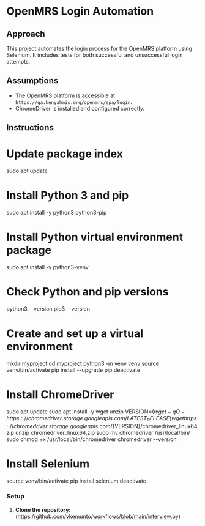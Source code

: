 # OpenMRS  Login Automation

## Approach
This project automates the login process for the OpenMRS platform using Selenium. It includes tests for both successful and unsuccessful login attempts.

## Assumptions
- The OpenMRS platform is accessible at `https://qa.kenyahmis.org/openmrs/spa/login`.
- ChromeDriver is installed and configured correctly.

## Instructions

# Update package index
sudo apt update

# Install Python 3 and pip
sudo apt install -y python3 python3-pip

# Install Python virtual environment package
sudo apt install -y python3-venv

# Check Python and pip versions
python3 --version
pip3 --version

# Create and set up a virtual environment
mkdir myproject
cd myproject
python3 -m venv venv
source venv/bin/activate
pip install --upgrade pip
deactivate

# Install ChromeDriver
sudo apt update
sudo apt install -y wget unzip
VERSION=$(wget -qO- https://chromedriver.storage.googleapis.com/LATEST_RELEASE)
wget https://chromedriver.storage.googleapis.com/${VERSION}/chromedriver_linux64.zip
unzip chromedriver_linux64.zip
sudo mv chromedriver /usr/local/bin/
sudo chmod +x /usr/local/bin/chromedriver
chromedriver --version

# Install Selenium
source venv/bin/activate
pip install selenium
deactivate



### Setup
1. **Clone the repository:**
(https://github.com/vkemunto/workflows/blob/main/interview.py)

